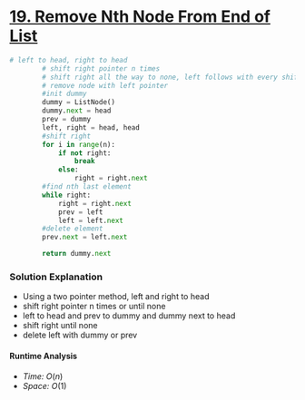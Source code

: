 # [19. Remove Nth Node From End of List](https://leetcode.com/problems/remove-nth-node-from-end-of-list/)

```python
# left to head, right to head 
        # shift right pointer n times
        # shift right all the way to none, left follows with every shift, prev follow behind left
        # remove node with left pointer
        #init dummy 
        dummy = ListNode()
        dummy.next = head
        prev = dummy 
        left, right = head, head
        #shift right
        for i in range(n):
            if not right:
                break
            else:
                right = right.next
        #find nth last element
        while right:
            right = right.next
            prev = left
            left = left.next
        #delete element
        prev.next = left.next

        return dummy.next

```
### Solution Explanation 
- Using a two pointer method, left and right to head
- shift right pointer n times or until none 
- left to head and prev to dummy and dummy next to head 
- shift right until none 
- delete left with dummy or prev

#### Runtime Analysis  
- *Time:* $O(n)$
- *Space:*  $O(1)$